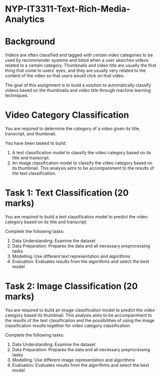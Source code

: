 # NYP-IT3311-Text-Rich-Media-Analytics

# Background

Videos are often classified and tagged with certain video categories to be used by recommender systems and listed when a user searches videos related to a certain category. Thumbnails and video title are usually the first thing that come to users’ eyes, and they are usually very related to the content of the video so that users would click on that video.

The goal of this assignment is to build a solution to automatically classify videos based on the thumbnails and video title through machine learning techniques.

# Video Category Classification
You are required to determine the category of a video given its title, transcript, and thumbnail.

You have been tasked to build:
1. A text classification model to classify the video category based on its title and transcript.
2. An image classification model to classify the video category based on its thumbnail. This analysis aims to be accompaniment to the results of the text classification.

# Task 1: Text Classification (20 marks)

You are required to build a text classification model to predict the video category based on its title and transcript.

Complete the following tasks:
1. Data Understanding: Examine the dataset
2. Data Preparation: Prepares the data and all necessary preprocessing tasks
3. Modelling: Use different text representation and algorithms
4. Evaluation: Evaluates results from the algorithms and select the best model

# Task 2: Image Classification (20 marks)

You are required to build an image classification model to predict the video category based its thumbnail. This analysis aims to be accompaniment to the results of the text classification and the possibilities of using the image classification results together for video category classification.

Complete the following tasks:
1. Data Understanding: Examine the dataset
2. Data Preparation: Prepares the data and all necessary preprocessing tasks
3. Modelling: Use different image representation and algorithms
4. Evaluation: Evaluates results from the algorithms and select the best model

